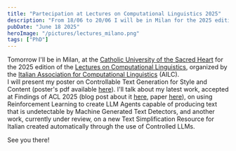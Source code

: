 ```yaml
---
title: "Partecipation at Lectures on Computational Linguistics 2025"
description: "From 18/06 to 20/06 I will be in Milan for the 2025 edition of the Lectures on Computational Linguistics"
pubDate: "June 18 2025"
heroImage: "/pictures/lectures_milano.png"
tags: ["PhD"]
---
```


Tomorrow I'll be in Milan, at the [Catholic University of the Sacred Heart](https://www.unicatt.it/en.html) for the 2025 edition of the [Lectures on Computational Linguistics](https://www.ai-lc.it/en/lectures-2/lectures-2025-ing/), organized by the [Italian Association for Computational Linguistics](https://www.ai-lc.it/en/) (AILC).   
I will present my poster on Controllable Text Generation for Style and Content (poster's pdf available [here](/pdfs/poster_lecture_milano.pdf)). I'll talk about my latest work, accepted at Findings of ACL 2025 (blog post about it [here](/blog/paper-accepted-at-findings-of-acl-2025), paper [here](https://arxiv.org/abs/2505.24523)), on using Reinforcement Learning to create LLM Agents capable of producing text that is undetectable by Machine Generated Text Detectors, and another work, currently under review, on a new Text Simplification Resource for Italian created automatically through the use of Controlled LLMs. 

See you there!
